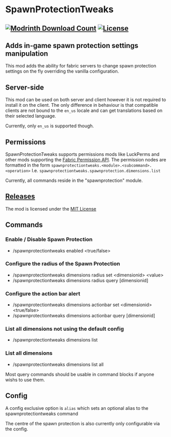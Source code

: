 # SpawnProtectionTweaks
<a href="https://modrinth.com/mod/spawn-protection-tweaks"><img src="https://waffle.coffee/modrinth/spawn-protection-tweaks/downloads" alt="Modrinth Download Count"></a>
<a href="https://github.com/macbrayne/spawn-protection-tweaks/blob/master/LICENSE.md"><img src="https://img.shields.io/github/license/macbrayne/spawn-protection-tweaks?style=flat&color=0C8E8E" alt="License"></a>
---
## Adds in-game spawn protection settings manipulation

This mod adds the ability for fabric servers to change spawn protection settings on the fly overriding the vanilla configuration.

## Server-side

This mod can be used on both server and client however it is not required to install it on the client.
The only difference in behaviour is that compatible clients are not bound to the ``en_us`` locale
and can get translations based on their selected language.

Currently, only ``en_us`` is supported though.

## Permissions

SpawnProtectionTweaks supports permissions mods like LuckPerms and other mods supporting the [Fabric Permission API](https://github.com/lucko/fabric-permissions-api).
The permission nodes are formatted in the form ``spawnprotectiontweaks.<module>.<subcommand>.<operation>``
I.e. ``spawnprotectiontweaks.spawnprotection.dimensions.list``

Currently, all commands reside in the "spawnprotection" module.

## [Releases](https://github.com/macbrayne/spawn-protection-tweaks/releases)

The mod is licensed under the [MIT License](LICENSE)

## Commands

### Enable / Disable Spawn Protection
* /spawnprotectiontweaks enabled \<true/false\>

### Configure the radius of the Spawn Protection
* /spawnprotectiontweaks dimensions radius set \<dimensionid\> \<value\>
* /spawnprotectiontweaks dimensions radius query [dimensionid]

### Configure the action bar alert
* /spawnprotectiontweaks dimensions actionbar set \<dimensionid\> \<true/false\>
* /spawnprotectiontweaks dimensions actionbar query [dimensionid]

### List all dimensions not using the default config
* /spawnprotectiontweaks dimensions list

### List all dimensions
* /spawnprotectiontweaks dimensions list all

Most query commands should be usable in command blocks if anyone wishs to use them.

## Config

A config exclusive option is ``alias`` which sets an
optional alias to the spawnprotectiontweaks command

The centre of the spawn protection is also currently only configurable via the config.

